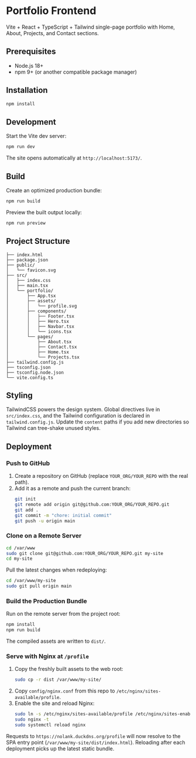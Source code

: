 # Portfolio Frontend

Vite + React + TypeScript + Tailwind single-page portfolio with Home, About, Projects, and Contact sections.

## Prerequisites

- Node.js 18+
- npm 9+ (or another compatible package manager)

## Installation

```bash
npm install
```

## Development

Start the Vite dev server:

```bash
npm run dev
```

The site opens automatically at `http://localhost:5173/`.

## Build

Create an optimized production bundle:

```bash
npm run build
```

Preview the built output locally:

```bash
npm run preview
```

## Project Structure

```
├── index.html
├── package.json
├── public/
│   └── favicon.svg
├── src/
│   ├── index.css
│   ├── main.tsx
│   └── portfolio/
│       ├── App.tsx
│       ├── assets/
│       │   └── profile.svg
│       ├── components/
│       │   ├── Footer.tsx
│       │   ├── Hero.tsx
│       │   ├── Navbar.tsx
│       │   └── icons.tsx
│       └── pages/
│           ├── About.tsx
│           ├── Contact.tsx
│           ├── Home.tsx
│           └── Projects.tsx
├── tailwind.config.js
├── tsconfig.json
├── tsconfig.node.json
└── vite.config.ts
```

## Styling

TailwindCSS powers the design system. Global directives live in `src/index.css`, and the Tailwind configuration is declared in `tailwind.config.js`. Update the `content` paths if you add new directories so Tailwind can tree-shake unused styles.

## Deployment

### Push to GitHub

1. Create a repository on GitHub (replace `YOUR_ORG/YOUR_REPO` with the real path).
2. Add it as a remote and push the current branch:
   ```bash
   git init
   git remote add origin git@github.com:YOUR_ORG/YOUR_REPO.git
   git add .
   git commit -m "chore: initial commit"
   git push -u origin main
   ```

### Clone on a Remote Server

```bash
cd /var/www
sudo git clone git@github.com:YOUR_ORG/YOUR_REPO.git my-site
cd my-site
```

Pull the latest changes when redeploying:

```bash
cd /var/www/my-site
sudo git pull origin main
```

### Build the Production Bundle

Run on the remote server from the project root:

```bash
npm install
npm run build
```

The compiled assets are written to `dist/`.

### Serve with Nginx at `/profile`

1. Copy the freshly built assets to the web root:
   ```bash
   sudo cp -r dist /var/www/my-site/
   ```
2. Copy `config/nginx.conf` from this repo to `/etc/nginx/sites-available/profile`.
3. Enable the site and reload Nginx:
   ```bash
   sudo ln -s /etc/nginx/sites-available/profile /etc/nginx/sites-enabled/profile
   sudo nginx -t
   sudo systemctl reload nginx
   ```

Requests to `https://nolank.duckdns.org/profile` will now resolve to the SPA entry point (`/var/www/my-site/dist/index.html`). Reloading after each deployment picks up the latest static bundle.
